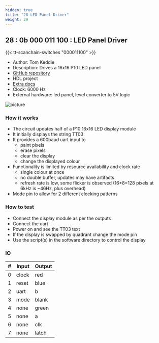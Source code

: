 ```yaml
---
hidden: true
title: "28 LED Panel Driver"
weight: 29
---
```


## 28 : 0b 000 011 100 : LED Panel Driver

{{< tt-scanchain-switches "000011100" >}}

* Author: Tom Keddie
* Description: Drives a 16x16 P10 LED panel
* [GitHub repository](https://github.com/TomKeddie/tinytapeout-2023-1a)
* HDL project
* [Extra docs]()
* Clock: 6000 Hz
* External hardware: led panel, level converter to 5V logic

![picture](images/2023-04-15_07-18-57.jpg)

### How it works

* The circuit updates half of a P10 16x16 LED display module
* It initially displays the string TT03
* It provides a 600baud uart input to
  - paint pixels
  - erase pixels
  - clear the display
  - change the displayed colour
* Functionality is limited by resource availability and clock rate
  - single colour at once
  - no double buffer, updates may have artifacts
  - refresh rate is low, some flicker is observed (16*8=128 pixels at 6kHz is ~46Hz, plus overhead)
* Mode pin to allow for 2 different clocking patterns


### How to test

* Connect the display module as per the outputs
* Connect the uart
* Power on and see the TT03 text
* If the display is swapped by quadrant change the mode pin
* Use the script(s) in the software directory to control the display


### IO

| # | Input        | Output       |
|---|--------------|--------------|
| 0 | clock  | red |
| 1 | reset  | blue |
| 2 | uart  | b |
| 3 | mode  | blank |
| 4 | none  | green |
| 5 | none  | a |
| 6 | none  | clk |
| 7 | none  | latch |
